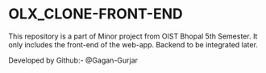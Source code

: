 # OLX_CLONE-FRONT-END

This repository is a part of Minor project from OIST Bhopal 5th Semester.
It only includes the front-end of the web-app.
Backend to be integrated later.

Developed by Github:- @Gagan-Gurjar
